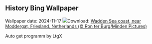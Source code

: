 ## History Bing Wallpaper
Wallpaper date: 2024-11-17
![](https://www.bing.com/th?id=OHR.FrieslandNetherlands_EN-CA6862102879_UHD.jpg&w=1000)Download: [Wadden Sea coast, near Moddergat, Friesland, Netherlands (© Ron ter Burg/Minden Pictures)](https://www.bing.com/th?id=OHR.FrieslandNetherlands_EN-CA6862102879_UHD.jpg)

Auto get programm by LtgX
